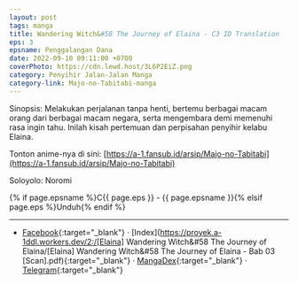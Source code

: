 ```yaml
---
layout: post
tags: manga
title: Wandering Witch&#58 The Journey of Elaina - C3 ID Translation
eps: 3
epsname: Penggalangan Dana
date: 2022-09-10 09:11:00 +0700
coverPhoto: https://cdn.lewd.host/3L6P2EiZ.png
category: Penyihir Jalan-Jalan Manga
category-link: Majo-no-Tabitabi-manga
---
```


Sinopsis: Melakukan perjalanan tanpa henti, bertemu berbagai macam orang dari berbagai macam negara, serta mengembara demi memenuhi rasa ingin tahu. Inilah kisah pertemuan dan perpisahan penyihir kelabu Elaina.

Tonton anime-nya di sini: [https://a-1.fansub.id/arsip/Majo-no-Tabitabi](https://a-1.fansub.id/arsip/Majo-no-Tabitabi)

Soloyolo: Noromi

{% if page.epsname %}C{{ page.eps }} - {{ page.epsname }}{% elsif page.eps %}Unduh{% endif %}

---
- [Facebook](https://www.facebook.com/103699892485487/posts/pfbid0ZLUgeBzEQbD7Bio8uYUouJ1ZM5HVSF6gyzbeTpR192GTrAUAbsATEN36QdFeRbLBl/?app=fbl){:target="_blank"} &middot; [Index](https://proyek.a-1ddl.workers.dev/2:/[Elaina] Wandering Witch&#58 The Journey of Elaina/[Elaina] Wandering Witch&#58 The Journey of Elaina - Bab 03 [Scan].pdf){:target="_blank"}  &middot; [MangaDex](https://mangadex.org/chapter/2c540308-20f9-494a-be71-6e3ce262e3ee){:target="_blank"} &middot; [Telegram](https://t.me/a1fansubweeklies/219){:target="_blank"}